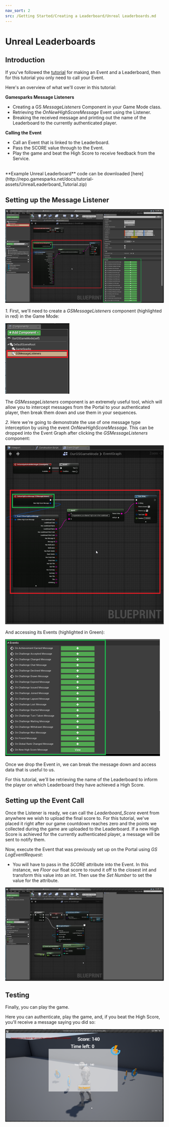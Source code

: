 ```yaml
---
nav_sort: 2
src: /Getting Started/Creating a Leaderboard/Unreal Leaderboards.md
---
```


# Unreal Leaderboards

## Introduction

If you've followed the [tutorial](./README.md) for making an Event and a Leaderboard, then for this tutorial you only need to call your Event.

Here's an overview of what we'll cover in this tutorial:

**Gamesparks Message Listeners**

  * Creating a GS *MessageListeners* Component in your Game Mode class.
  * Retrieving the *OnNewHighScoreMessage* Event using the Listener.
  * Breaking the received message and printing out the name of the Leaderboard to the currently authenticated player.

**Calling the Event**

  * Call an Event that is linked to the Leaderboard.
  * Pass the SCORE value through to the Event.
  * Play the game and beat the High Score to receive feedback from the Service.

</br>
**Example Unreal Leaderboard** code can be downloaded [here](http://repo.gamesparks.net/docs/tutorial-assets/UnrealLeaderboard_Tutorial.zip)

## Setting up the Message Listener

![l](img/UR/1.png)

*1.* First, we'll need to create a *GSMessageListeners* component (highlighted in red) in the Game Mode:

![l](img/UR/5.png)

The *GSMessageListeners* component is an extremely useful tool, which will allow you to intercept messages from the Portal to your authenticated player, then break them down and use them in your sequences.

*2.* Here we're going to demonstrate the use of one message type interception by using the event *OnNewHighScoreMessage.* This can be dropped into the Event Graph after clicking the *GSMessageListeners* component:

![l](img/UR/6.png)

And accessing its Events (highlighted in Green):

![l](img/UR/7.png)

Once we drop the Event in, we can break the message down and access data that is useful to us.

For this tutorial, we'll be retrieving the name of the Leaderboard to inform the player on which Leaderboard they have achieved a High Score.

## Setting up the Event Call

Once the Listener is ready, we can call the *Leaderboard_Score* event from anywhere we wish to upload the final score to. For this tutorial, we've placed it right after our game countdown reaches zero and the points we collected during the game are uploaded to the Leaderboard. If a new High Score is achieved for the currently authenticated player, a message will be sent to notify them.

Now, execute the Event that was previously set up on the Portal using *GS LogEventRequest*:
* You will have to pass in the *SCORE* attribute into the Event. In this instance, we *Floor* our float score to round it off to the closest int and transform this value into an int. Then use the *Set Number* to set the value for the attribute.

![l](img/UR/2.png)

## Testing

Finally, you can play the game.

Here you can authenticate, play the game, and, if you beat the High Score, you'll receive a message saying you did so:

![l](img/UR/3.png)
